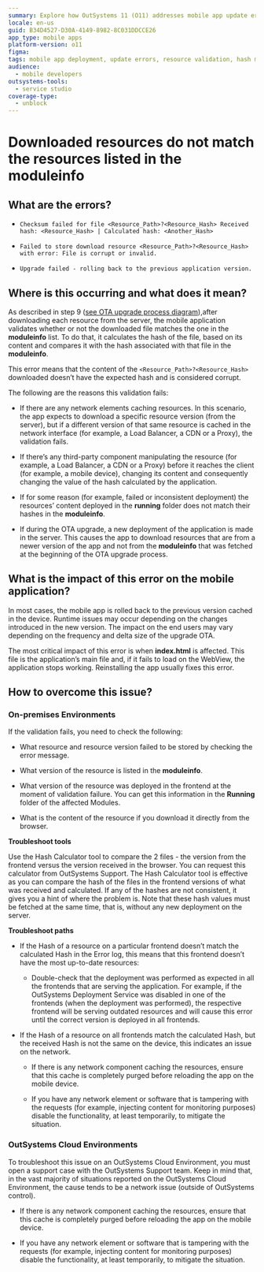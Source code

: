 ```yaml
---
summary: Explore how OutSystems 11 (O11) addresses mobile app update errors related to resource validation and hash mismatches in the moduleinfo list.
locale: en-us
guid: B34D4527-D30A-4149-8982-8C031DDCCE26
app_type: mobile apps
platform-version: o11
figma:
tags: mobile app deployment, update errors, resource validation, hash mismatch, troubleshooting
audience:
  - mobile developers
outsystems-tools:
  - service studio
coverage-type:
  - unblock
---
```


# Downloaded resources do not match the resources listed in the moduleinfo

## What are the errors?

* ``Checksum failed for file <Resource_Path>?<Resource_Hash> Received hash: <Resource_Hash> | Calculated hash: <Another_Hash>``

* ``Failed to store download resource <Resource_Path>?<Resource_Hash> with error: File is corrupt or invalid.``

* ``Upgrade failed - rolling back to the previous application version.``

## Where is this occurring and what does it mean?

As described in step 9 ([see OTA upgrade process diagram](https://success.outsystems.com/documentation/11/delivering_mobile_apps/mobile_app_update_scenarios/over_the_air_upgrades/#ota-upgrade-process-diagram)),after downloading each resource from the server, the mobile application validates whether or not the downloaded file matches the one in the **moduleinfo** list. To do that, it calculates the hash of the file, based on its content and compares it with the hash associated with that file in the **moduleinfo**.

This error means that the content of the ``<Resource_Path>?<Resource_Hash>`` downloaded doesn’t have the expected hash and is considered corrupt.

The following are the reasons this validation fails:

* If there are any network elements caching resources. In this scenario, the app expects to download a specific resource version (from the server), but if a different version of that same resource is cached in the network interface (for example, a Load Balancer, a CDN or a Proxy), the validation fails.
    
* If there’s any third-party component manipulating the resource (for example, a Load Balancer, a CDN or a Proxy) before it reaches the client (for example, a mobile device), changing its content and consequently changing the value of the hash calculated by the application. 

* If for some reason (for example, failed or inconsistent deployment) the resources’ content deployed in the **running** folder does not match their hashes in the **moduleinfo**.

* If during the OTA upgrade, a new deployment of the application is made in the server. This causes the app to download resources that are from a newer version of the app and not from the **moduleinfo** that was fetched at the beginning of the OTA upgrade process.

## What is the impact of this error on the mobile application?

In most cases, the mobile app is rolled back to the previous version cached in the device. Runtime issues may occur depending on the changes introduced in the new version. The impact on the end users may vary depending on the frequency and delta size of the upgrade OTA. 

The most critical impact of this error is when **index.html** is affected. This file is the application’s main file and, if it fails to load on the WebView, the application stops working. Reinstalling the app usually fixes this error.

## How to overcome this issue?

### On-premises Environments

If the validation fails, you need to check the following: 

* What resource and resource version failed to be stored by checking the error message.

* What version of the resource is listed in the **moduleinfo**.

* What version of the resource was deployed in the frontend at the moment of validation failure. You can get this information in the **Running** folder of the affected Modules.

* What is the content of the resource if you download it directly from the browser.

**Troubleshoot tools**

Use the Hash Calculator tool to compare the 2 files - the version from the frontend versus the version received in the browser. You can request this calculator from OutSystems Support.  The Hash Calculator tool is effective as you can compare the hash of the files in the frontend versions of what was received and calculated. If any of the hashes are not consistent, it gives you a hint of where the problem is. Note that these hash values must be fetched at the same time, that is, without any new deployment on the server.

**Troubleshoot paths**

* If the Hash of a resource on a particular frontend doesn’t match the calculated Hash in the Error log, this means that this frontend doesn’t have the most up-to-date resources:

    * Double-check that the deployment was performed as expected in all the frontends that are serving the application. For example, if the OutSystems Deployment Service was disabled in one of the frontends (when the deployment was performed), the respective frontend will be serving outdated resources and will cause this error until the correct version is deployed in all frontends.

* If the Hash of a resource on all frontends match the calculated Hash, but the received Hash is not the same on the device, this indicates an issue on the network.

    * If there is any network component caching the resources, ensure that this cache is completely purged before reloading the app on the mobile device.

    * If you have any network element or software that is tampering with the requests (for example, injecting content for monitoring purposes) disable the functionality, at least temporarily, to mitigate the situation.

### OutSystems Cloud Environments

To troubleshoot this issue on an OutSystems Cloud Environment, you must open a support case with the OutSystems Support team. Keep in mind that, in the vast majority of situations reported on the OutSystems Cloud Environment, the cause tends to be a network issue (outside of OutSystems control).

* If there is any network component caching the resources, ensure that this cache is completely purged before reloading the app on the mobile device.

* If you have any network element or software that is tampering with the requests (for example, injecting content for monitoring purposes) disable the functionality, at least temporarily, to mitigate the situation.


